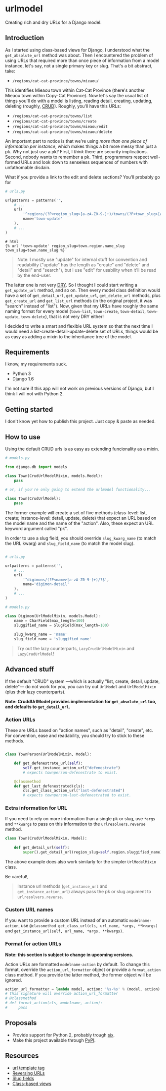 # urlmodel

Creating rich and dry URLs for a Django model.

## Introduction

As I started using class-based views for Django, I understood what the `get_absolute_url` method was about. Then I encountered the problem of using URLs that required more than once piece of information from a model instance, let's say, not a single primary key or slug. That's a bit abstract, take:

- `/regions/cat-cat-province/towns/mieaou/`

This identifies Mieaou town within Cat-Cat Province (there's another Mieaou town within Copy-Cat Province). Now let's say the usual list of things you'll do with a model is listing, reading detail, creating, updating, deleting (roughly, [CRUD](http://en.wikipedia.org/wiki/Create,_read,_update_and_delete)). Roughly, you'll have this URLs:

- `/regions/cat-cat-province/towns/list`
- `/regions/cat-cat-province/towns/create`
- `/regions/cat-cat-province/towns/mieaou/edit`
- `/regions/cat-cat-province/towns/mieaou/delete`

An important part to notice is that we're using *more than one piece of information per instance*, which makes things a bit more messy than just a pk. Why not just use a pk? First, I *think* there are security implications. Second, nobody wants to remember a pk. Third, programmers respect well-formed URLs and look down to senseless sequences of numbers with unfathomable disdain.

What if you provide a link to the edit and delete sections? You'll probably go for

```Python
# urls.py

urlpatterns = patterns('',
    # ...
    url(
        '^regions/(?P<region_slug>[a-zA-Z0-9-]+)/towns/(?P<town_slug>[a-zA-Z0-9-]+)/edit/?$',
        name='town-update'
    ),
    # ...
)
```

```Django
# html
{% url 'town-update' region_slug=town.region.name_slug town_slug=town.name_slug %}
```

> Note: I mostly use "update" for internal stuff for convention and readability ("update" has the length as "create" and "delete" and "detail" and "search"), but I use "edit" for usability when it'll be read by the end-user.

The latter one is not very [DRY](https://docs.djangoproject.com/en/dev/misc/design-philosophies/#don-t-repeat-yourself-dry). So I thought I could start writing a `get_update_url` method, and so on. Then every model class definition would have a set of `get_detail_url`, `get_update_url`, `get_delete_url` methods, plus `get_create_url` and `get_list_url` methods (in the original project, it was "search" instead of "list"). Now, given that my URLs have roughly the same naming format for every model (`town-list`, `town-create`, `town-detail`, `town-update`, `town-delete`), that is not very DRY either!

I decided to write a smart and flexible URL system so that the next time I would need a list-create-detail-update-delete set of URLs, things would be as easy as adding a mixin to the inheritance tree of the model.

## Requirements

I know, my requirements suck.

- Python 3
- Django 1.6

I'm not sure if this app will not work on previous versions of Django, but I think I will not with Python 2.

## Getting started

I don't know yet how to publish this project. Just copy & paste as needed.

## How to use

Using the default CRUD urls is as easy as extending funcionality as a mixin.

```Python
# models.py

from django.db import models

class Town(CrudUrlModelMixin, models.Model):
    pass
    
# or, if you're only going to extend the urlmodel functionality...

class Town(CrudUrlModel):
    pass
```

The former example will create a set of five methods (class-level: list, create; instance-level: detail, update, delete) that expect an URL based on the model name and the name of the "action". Also, these expect an URL keyword argument called "pk".

In order to use a slug field, you should override `slug_kwarg_name` (to match the URL kwarg) and `slug_field_name` (to match the model slug).

```Python

# urls.py

urlpatterns = patterns('',
    # ...
    url(
        '^digimons/(?P<name>[a-zA-Z0-9-]+)/?$',
        name='digimon-detail'
    ),
    # ...
)

# models.py

class Digimon(UrlModelMixin, models.Model):
    name = CharField(max_length=100)
    sluggified_name = SlugField(max_length=100)
    
    slug_kwarg_name = 'name'
    slug_field_name = 'sluggified_name'

```

> Try out the lazy counterparts, `LazyCrudUrlModelMixin` and `LazyCrudUrlModel`!

## Advanced stuff

If the default "CRUD" system —which is actually "list, create, detail, update, delete"— do not work for you, you can try out `UrlModel` and `UrlModelMixin` (plus their lazy counterparts).

**Note: CruddUrlModel provides implementation for `get_absolute_url` too, and defaults to `get_detail_url`.**

### Action URLs

These are URLs based on "action names", such as "detail", "create", etc. For convention, ease and readability, you should try to stick to these methods.

```Python

class TownPerson(UrlModelMixin, Model):

    def get_defenestrate_url(self):
        self.get_instance_action_url("defenestrate")
        # expects townperson-defenestrate to exist.

    @classmethod
    def get_last_defenestrated(cls):
        cls.get_class_action_url("last-defenestrated")
        # expects townperson-last-defenestrated to exist.
```

### Extra information for URL

If you need to rely on more information than a single pk or slug, use `*args` and `**kwargs` to pass on this information to the `urlresolvers.reverse` method.

```Python
class Town(CrudUrlModelMixin, Model):
    
    def get_detail_url(self):
        super().get_detail_url(region_slug=self.region.sluggified_name)
```

The above example does also work similarly for the simpler `UrlModelMixin` class.

Be careful!,

> Instance url methods (`get_instance_url` and `get_instance_action_url`) always pass the pk or slug argument to `urlresolvers.reverse`.

### Custom URL names

If you want to provide a custom URL instead of an automatic `modelname-action`, use `@classmethod get_class_url(cls, url_name, *args, **kwargs)` and `get_instance_url(self, url_name, *args, **kwargs)`.

### Format for action URLs

**Note: this section is subject to change in upcoming versions.**

Action URLs are formatted `modelname-action` by default. To change this format, override the `action_url_formatter` object or provide a `format_action` class method. If you provide the latter method, the former object will be ignored.

```Python
action_url_formatter = lambda model, action: '%s-%s' % (model, action)
# this signature will override action_url_formatter
# @classmethod
# def format_action(cls, modelname, action):
#     pass
```

## Proposals

- Provide support for Python 2, probably trough [six](https://pypi.python.org/pypi/six/1.7.3).
- Make this project available through [PyPI](https://pypi.python.org/pypi).

## Resources

- [url template tag](https://docs.djangoproject.com/en/dev/ref/templates/builtins/#url)
- [Reversing URLs](https://docs.djangoproject.com/en/dev/ref/urlresolvers/#reverse)
- [Slug fields](https://docs.djangoproject.com/en/dev/ref/models/fields/#slugfield)
- [Class-based views](https://docs.djangoproject.com/en/dev/topics/class-based-views/)
